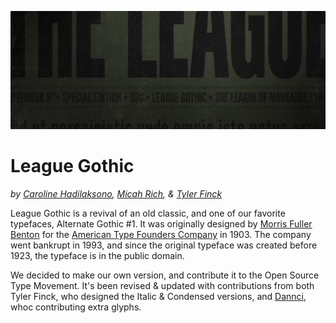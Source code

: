 ![League Gothic](https://github.com/theleagueof/league-gothic/raw/master/images/league-gothic-1.png)

League Gothic
=============
_by [Caroline Hadilaksono](http://www.hadilaksono.com), [Micah Rich](http://micahrich.com), & [Tyler Finck](http://sursly.com)_

League Gothic is a revival of an old classic, and one of our favorite typefaces, Alternate Gothic #1. It was originally designed by [Morris Fuller Benton](http://en.wikipedia.org/wiki/Morris_Fuller_Benton) for the [American Type Founders Company](http://en.wikipedia.org/wiki/American_Type_Founders) in 1903. The company went bankrupt in 1993, and since the original typeface was created before 1923, the typeface is in the public domain.

We decided to make our own version, and contribute it to the Open Source Type Movement. It's been revised & updated with contributions from both Tyler Finck, who designed the Italic & Condensed versions, and  [Dannci](https://twitter.com/#!/dannci), whoc contributing extra glyphs.